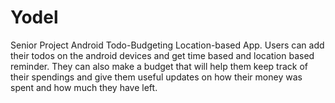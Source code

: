 # Yodel
Senior Project Android Todo-Budgeting Location-based  App.
Users can add their todos on the android devices and get time based and location based reminder.
They can also make a budget that will help them keep track of their spendings and give them useful updates on how their money  was spent and how much they have left.
